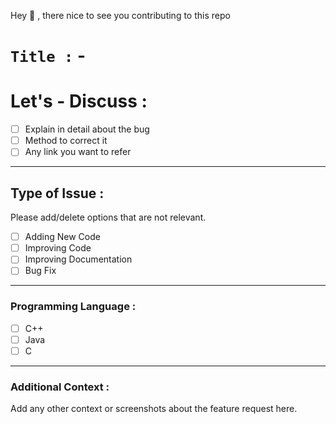 <!-- creating an issue readme file -->
Hey 👋 , there nice to see you contributing to this repo 

# **`Title :`** -

# Let's - Discuss :

- [ ] Explain in detail about the bug 
- [ ] Method to correct it
- [ ] Any link you want to refer 

<!-- break-->
---
## Type of Issue :

Please add/delete options that are not relevant.

- [ ] Adding New Code
- [ ] Improving Code
- [ ] Improving Documentation
- [ ] Bug Fix

---

### Programming Language :

- [ ] C++
- [ ] Java
- [ ] C 

---

### Additional Context : 
Add any other context or screenshots about the feature request here.
